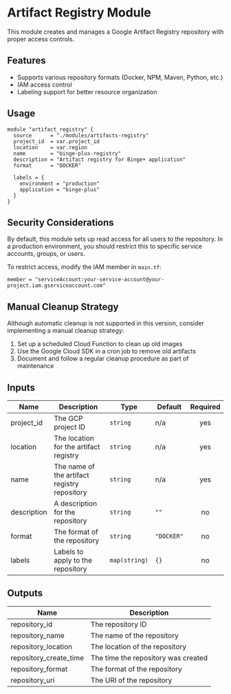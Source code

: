 # Artifact Registry Module

This module creates and manages a Google Artifact Registry repository with proper access controls.

## Features

- Supports various repository formats (Docker, NPM, Maven, Python, etc.)
- IAM access control
- Labeling support for better resource organization

## Usage

```hcl
module "artifact_registry" {
  source      = "./modules/artifacts-registry"
  project_id  = var.project_id
  location    = var.region
  name        = "binge-plus-registry"
  description = "Artifact registry for Binge+ application"
  format      = "DOCKER"
  
  labels = {
    environment = "production"
    application = "binge-plus"
  }
}
```

## Security Considerations

By default, this module sets up read access for all users to the repository. In a production environment, you should restrict this to specific service accounts, groups, or users.

To restrict access, modify the IAM member in `main.tf`:

```hcl
member = "serviceAccount:your-service-account@your-project.iam.gserviceaccount.com"
```

## Manual Cleanup Strategy

Although automatic cleanup is not supported in this version, consider implementing a manual cleanup strategy:

1. Set up a scheduled Cloud Function to clean up old images
2. Use the Google Cloud SDK in a cron job to remove old artifacts
3. Document and follow a regular cleanup procedure as part of maintenance

## Inputs

| Name | Description | Type | Default | Required |
|------|-------------|------|---------|:--------:|
| project_id | The GCP project ID | `string` | n/a | yes |
| location | The location for the artifact registry | `string` | n/a | yes |
| name | The name of the artifact registry repository | `string` | n/a | yes |
| description | A description for the repository | `string` | `""` | no |
| format | The format of the repository | `string` | `"DOCKER"` | no |
| labels | Labels to apply to the repository | `map(string)` | `{}` | no |

## Outputs

| Name | Description |
|------|-------------|
| repository_id | The repository ID |
| repository_name | The name of the repository |
| repository_location | The location of the repository |
| repository_create_time | The time the repository was created |
| repository_format | The format of the repository |
| repository_uri | The URI of the repository | 